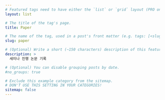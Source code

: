 ```yaml
---
# Featured tags need to have either the `list` or `grid` layout (PRO only).
layout: list

# The title of the tag's page.
title: Paper

# The name of the tag, used in a post's front matter (e.g. tags: [<slug>]).
slug: paper

# (Optional) Write a short (~150 characters) description of this featured tag.
description: >
  세미나 진행 논문 기록

# (Optional) You can disable grouping posts by date.
#no_groups: true

# Exclude this example category from the sitemap.
# DON'T USE THIS SETTING IN YOUR CATEGORIES!
sitemap: false
---
```

